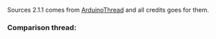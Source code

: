 Sources 2.1.1 comes from [ArduinoThread](https://github.com/ivanseidel/ArduinoThread) and all credits goes for them.

### Comparison thread:
